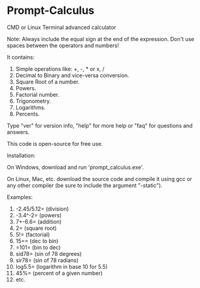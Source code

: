 # Prompt-Calculus
CMD or Linux Terminal advanced calculator


Note: Always include the equal sign at the end of the expression. Don't use spaces between the operators and numbers!


It contains:

1. Simple operations like: +, -, * or x, /
2. Decimal to Binary and vice-versa conversion.
3. Square Root of a number.
4. Powers.
5. Factorial number.
6. Trigonometry.
7. Logarithms.
8. Percents.


Type "ver" for version info, "help" for more help or "faq" for questions and answers.


This code is open-source for free use.


Installation:

On Windows, download and run 'prompt_calculus.exe'.

On Linux, Mac, etc. download the source code and compile it using gcc or any other compiler (be sure to include the argument "-static"). 


Examples:
1. -2.45/5.12= (division) 
2. -3.4^-2= (powers) 
3. 7+-6.6= (addition) 
4. 2\= (square root) 
5. 5!= (factorial) 
6. 15== (dec to bin)
7. =101= (bin to dec)
8. sid78= (sin of 78 degrees)
9. sir78= (sin of 78 radians)
10. log5.5= (logarithm in base 10 for 5.5)
11. 45%= (percent of a given number)
12. etc.
